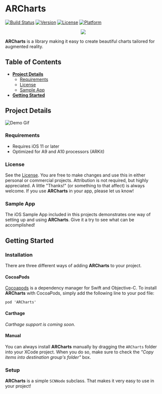 # ARCharts
[![Build Status](https://travis-ci.org/Boris-Em/ARCharts.svg?branch=master)](https://travis-ci.org/Boris-Em/ARCharts)
[![Version](https://img.shields.io/cocoapods/v/ARCharts.svg?style=flat)](http://cocoadocs.org/docsets/BEMCheckBox)
[![License](https://img.shields.io/cocoapods/l/ARCharts.svg?style=flat)](http://cocoadocs.org/docsets/BEMCheckBox)
[![Platform](https://img.shields.io/cocoapods/p/ARCharts.svg?style=flat)](http://cocoadocs.org/docsets/BEMCheckBox)

<p align="center"><img src="https://image.ibb.co/mzOvZk/ARCharts_Logo.jpg"/></p>	


**ARCharts** is a library making it easy to create beautiful charts tailored for augmented reality. 

## Table of Contents

* [**Project Details**](#project-details)  
  * [Requirements](#requirements)
  * [License](#license)
  * [Sample App](#sample-app)
* [**Getting Started**](#getting-started)

## Project Details

![Demo Gif](https://s2.postimg.org/fnwiclpdl/giphy-downsized-large.gif)

### Requirements
- Requires iOS 11 or later
- Optimized for A9 and A10 processors (ARKit)

### License
See the [License](https://github.com/Boris-Em/ARCharts/blob/master/LICENSE). You are free to make changes and use this in either personal or commercial projects. Attribution is not required, but highly appreciated. A little "Thanks!" (or something to that affect) is always welcome. If you use **ARCharts** in your app, please let us know!

### Sample App
The iOS Sample App included in this projects demonstrates one way of setting up and using **ARCharts**. Give it a try to see what can be accomplished! 

## Getting Started

### Installation
There are three different ways of adding **ARCharts** to your project.

#### CocoaPods
[Cocoapods](http://www.cocoapods.org) is a dependency manager for Swift and Objective-C. To install **ARCharts** with CocoaPods, simply add the following line to your pod file:
<pre><code>pod 'ARCharts'</code></pre>

#### Carthage
*Carthage support is coming soon*.

#### Manual
You can always install **ARCharts** manually by dragging the `ARCharts` folder into your XCode project. When you do so, make sure to check the *"Copy items into destination group's folder"* box.

### Setup
**ARCharts** is a simple `SCNNode` subclass. That makes it very easy to use in your project!
